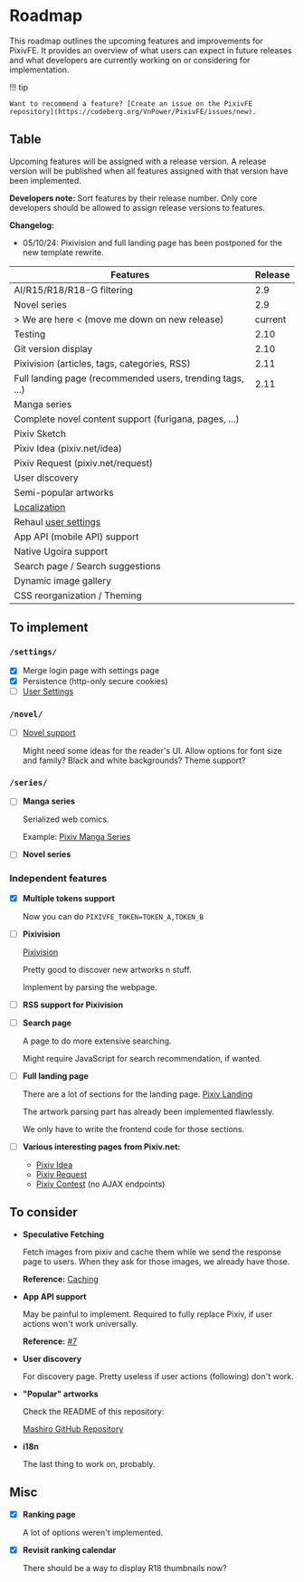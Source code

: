 <!-- The indentation on this page is delicate; avoid auto-formatting it with tools that might break it -->

# Roadmap

This roadmap outlines the upcoming features and improvements for PixivFE. It provides an overview of what users can expect in future releases and what developers are currently working on or considering for implementation.

!!! tip

    Want to recommend a feature? [Create an issue on the PixivFE repository](https://codeberg.org/VnPower/PixivFE/issues/new).

## Table

Upcoming features will be assigned with a release version.
A release version will be published when all features assigned with that version have been implemented.

**Developers note:** Sort features by their release number. Only core developers should be allowed to assign release versions to features.

**Changelog:**
- 05/10/24: Pixivision and full landing page has been postponed for the new template rewrite.

| Features                                                  | Release |
|-----------------------------------------------------------|---------|
| AI/R15/R18/R18-G filtering                                | 2.9     |
| Novel series                                              | 2.9     |
|     > We are here <    (move me down on new release)      | current |
| Testing                                                   | 2.10    |
| Git version display                                       | 2.10    |
| Pixivision (articles, tags, categories, RSS)              | 2.11    |
| Full landing page (recommended users, trending tags, ...) | 2.11    |
| Manga series                                              |         |
| Complete novel content support (furigana, pages, ...)     |         |
| Pixiv Sketch                                              |         |
| Pixiv Idea (pixiv.net/idea)                               |         |
| Pixiv Request (pixiv.net/request)                         |         |
| User discovery                                            |         |
| Semi-popular artworks                                     |         |
| [Localization](features/i18n.md)                          |         |
| Rehaul [user settings](features/user-customization.md)    |         |
| App API (mobile API) support                              |         |
| Native Ugoira support                                     |         |
| Search page / Search suggestions                          |         |
| Dynamic image gallery                                     |         |
| CSS reorganization / Theming                              |         |

## To implement

### `/settings/`

- [x] Merge login page with settings page
- [x] Persistence (http-only secure cookies)
- [ ] [User Settings](features/user-customization.md)

### `/novel/`

- [ ] [Novel support](features/novels.md)

    Might need some ideas for the reader's UI.
    Allow options for font size and family?
    Black and white backgrounds?
    Theme support?

### `/series/`

- [ ] **Manga series**

    Serialized web comics.

    Example: [Pixiv Manga Series](https://www.pixiv.net/user/13651304/series/171013)

- [ ] **Novel series**

### Independent features

- [x] **Multiple tokens support**

    Now you can do `PIXIVFE_TOKEN=TOKEN_A,TOKEN_B`

- [ ] **Pixivision**

    [Pixivision](https://www.pixivision.net/en)

    Pretty good to discover new artworks n stuff.

    Implement by parsing the webpage.

- [ ] **RSS support for Pixivision**

- [ ] **Search page**

    A page to do more extensive searching.

    Might require JavaScript for search recommendation, if wanted.

- [ ] **Full landing page**

    There are a lot of sections for the landing page. [Pixiv Landing](https://www.pixiv.net/ajax/top/illust)

    The artwork parsing part has already been implemented flawlessly.

    We only have to write the frontend code for those sections.

- [ ] **Various interesting pages from Pixiv.net:**

    - [Pixiv Idea](https://www.pixiv.net/idea/)
    - [Pixiv Request](https://www.pixiv.net/request)
    - [Pixiv Contest](https://www.pixiv.net/contest/) (no AJAX endpoints)

## To consider

- **Speculative Fetching**

    Fetch images from pixiv and cache them while we send the response page to users. When they ask for those images, we already have those.

    **Reference:** [Caching](features/caching.md)

- **App API support**

    May be painful to implement.
    Required to fully replace Pixiv, if user actions won't work universally.

    **Reference:** [#7](https://codeberg.org/VnPower/PixivFE/issues/7)

- **User discovery**

    For discovery page.
    Pretty useless if user actions (following) don't work.

- **"Popular" artworks**

    Check the README of this repository:

    [Mashiro GitHub Repository](https://github.com/kokseen1/Mashiro)

- **i18n**

    The last thing to work on, probably.

## Misc

- [x] **Ranking page**

    A lot of options weren't implemented.

- [x] **Revisit ranking calendar**

    There should be a way to display R18 thumbnails now?
